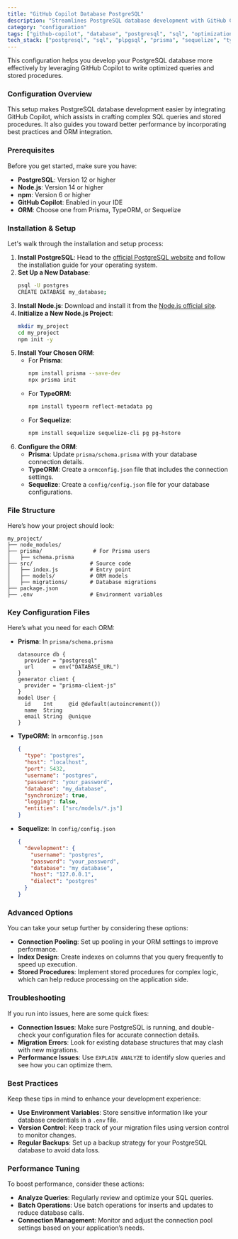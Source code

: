 ```yaml
---
title: "GitHub Copilot Database PostgreSQL"
description: "Streamlines PostgreSQL database development with GitHub Copilot for optimized queries and stored procedures."
category: "configuration"
tags: ["github-copilot", "database", "postgresql", "sql", "optimization", "stored-procedures", "orm", "migrations"]
tech_stack: ["postgresql", "sql", "plpgsql", "prisma", "sequelize", "typeorm"]
---
```


This configuration helps you develop your PostgreSQL database more effectively by leveraging GitHub Copilot to write optimized queries and stored procedures.

### Configuration Overview
This setup makes PostgreSQL database development easier by integrating GitHub Copilot, which assists in crafting complex SQL queries and stored procedures. It also guides you toward better performance by incorporating best practices and ORM integration.

### Prerequisites
Before you get started, make sure you have:
- **PostgreSQL**: Version 12 or higher
- **Node.js**: Version 14 or higher
- **npm**: Version 6 or higher
- **GitHub Copilot**: Enabled in your IDE
- **ORM**: Choose one from Prisma, TypeORM, or Sequelize

### Installation & Setup
Let's walk through the installation and setup process:

1. **Install PostgreSQL**: Head to the [official PostgreSQL website](https://www.postgresql.org/download/) and follow the installation guide for your operating system.
2. **Set Up a New Database**:
   ```bash
   psql -U postgres
   CREATE DATABASE my_database;
   ```
3. **Install Node.js**: Download and install it from the [Node.js official site](https://nodejs.org/).
4. **Initialize a New Node.js Project**:
   ```bash
   mkdir my_project
   cd my_project
   npm init -y
   ```
5. **Install Your Chosen ORM**:
   - For **Prisma**:
     ```bash
     npm install prisma --save-dev
     npx prisma init
     ```
   - For **TypeORM**:
     ```bash
     npm install typeorm reflect-metadata pg
     ```
   - For **Sequelize**:
     ```bash
     npm install sequelize sequelize-cli pg pg-hstore
     ```
6. **Configure the ORM**:
   - **Prisma**: Update `prisma/schema.prisma` with your database connection details.
   - **TypeORM**: Create a `ormconfig.json` file that includes the connection settings.
   - **Sequelize**: Create a `config/config.json` file for your database configurations.

### File Structure
Here’s how your project should look:
```
my_project/
├── node_modules/
├── prisma/                # For Prisma users
│   ├── schema.prisma
├── src/                  # Source code
│   ├── index.js          # Entry point
│   ├── models/           # ORM models
│   ├── migrations/       # Database migrations
├── package.json
├── .env                  # Environment variables
```

### Key Configuration Files
Here’s what you need for each ORM:

- **Prisma**: In `prisma/schema.prisma`
  ```prisma
  datasource db {
    provider = "postgresql"
    url      = env("DATABASE_URL")
  }
  generator client {
    provider = "prisma-client-js"
  }
  model User {
    id    Int     @id @default(autoincrement())
    name  String
    email String  @unique
  }
  ```
- **TypeORM**: In `ormconfig.json`
  ```json
  {
    "type": "postgres",
    "host": "localhost",
    "port": 5432,
    "username": "postgres",
    "password": "your_password",
    "database": "my_database",
    "synchronize": true,
    "logging": false,
    "entities": ["src/models/*.js"]
  }
  ```
- **Sequelize**: In `config/config.json`
  ```json
  {
    "development": {
      "username": "postgres",
      "password": "your_password",
      "database": "my_database",
      "host": "127.0.0.1",
      "dialect": "postgres"
    }
  }
  ```

### Advanced Options
You can take your setup further by considering these options:
- **Connection Pooling**: Set up pooling in your ORM settings to improve performance.
- **Index Design**: Create indexes on columns that you query frequently to speed up execution.
- **Stored Procedures**: Implement stored procedures for complex logic, which can help reduce processing on the application side.

### Troubleshooting
If you run into issues, here are some quick fixes:
- **Connection Issues**: Make sure PostgreSQL is running, and double-check your configuration files for accurate connection details.
- **Migration Errors**: Look for existing database structures that may clash with new migrations.
- **Performance Issues**: Use `EXPLAIN ANALYZE` to identify slow queries and see how you can optimize them.

### Best Practices
Keep these tips in mind to enhance your development experience:
- **Use Environment Variables**: Store sensitive information like your database credentials in a `.env` file.
- **Version Control**: Keep track of your migration files using version control to monitor changes.
- **Regular Backups**: Set up a backup strategy for your PostgreSQL database to avoid data loss.

### Performance Tuning
To boost performance, consider these actions:
- **Analyze Queries**: Regularly review and optimize your SQL queries.
- **Batch Operations**: Use batch operations for inserts and updates to reduce database calls.
- **Connection Management**: Monitor and adjust the connection pool settings based on your application’s needs.